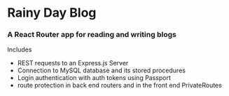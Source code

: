 # Rainy Day Blog

### A React Router app for reading and writing blogs

Includes
* REST requests to an Express.js Server
* Connection to MySQL database and its stored procedures
* Login authentication with auth tokens using Passport
* route protection in back end routers and in the front end PrivateRoutes